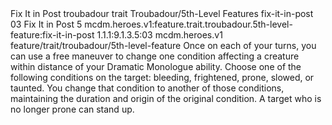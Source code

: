 <ability>
  <name>Fix It in Post</name>
  <metadata>
    <class>troubadour</class>
    <feature_type>trait</feature_type>
    <file_dpath>Troubadour/5th-Level Features</file_dpath>
    <item_id>fix-it-in-post</item_id>
    <item_index>03</item_index>
    <item_name>Fix It in Post</item_name>
    <level>5</level>
    <scc>mcdm.heroes.v1:feature.trait.troubadour.5th-level-feature:fix-it-in-post</scc>
    <scdc>1.1.1:9.1.3.5:03</scdc>
    <source>mcdm.heroes.v1</source>
    <type>feature/trait/troubadour/5th-level-feature</type>
  </metadata>
  <effects>
    <effect type="mundane">Once on each of your turns, you can use a free maneuver to change one condition affecting a creature within distance of your Dramatic Monologue ability. Choose one of the following conditions on the target: bleeding, frightened, prone, slowed, or taunted. You change that condition to another of those conditions, maintaining the duration and origin of the original condition. A target who is no longer prone can stand up.</effect>
  </effects>
</ability>
